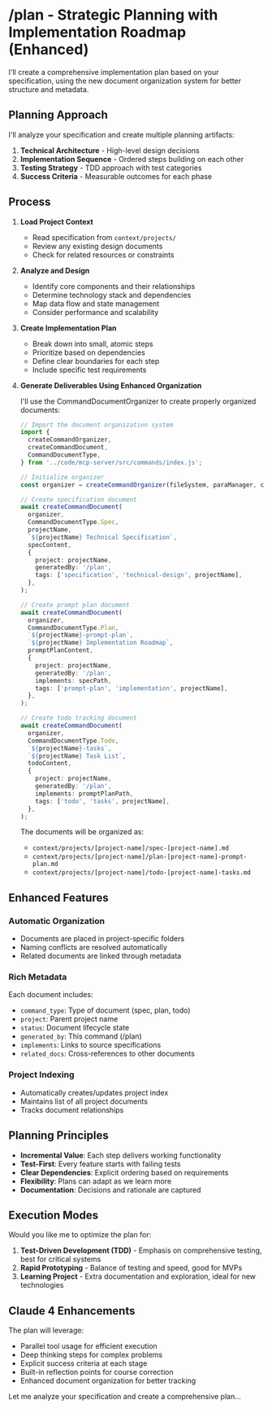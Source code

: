# /plan - Strategic Planning with Implementation Roadmap (Enhanced)

I'll create a comprehensive implementation plan based on your specification, using the new document organization system for better structure and metadata.

## Planning Approach

I'll analyze your specification and create multiple planning artifacts:

1. **Technical Architecture** - High-level design decisions
2. **Implementation Sequence** - Ordered steps building on each other
3. **Testing Strategy** - TDD approach with test categories
4. **Success Criteria** - Measurable outcomes for each phase

## Process

1. **Load Project Context**

   - Read specification from `context/projects/`
   - Review any existing design documents
   - Check for related resources or constraints

2. **Analyze and Design**

   - Identify core components and their relationships
   - Determine technology stack and dependencies
   - Map data flow and state management
   - Consider performance and scalability

3. **Create Implementation Plan**

   - Break down into small, atomic steps
   - Prioritize based on dependencies
   - Define clear boundaries for each step
   - Include specific test requirements

4. **Generate Deliverables Using Enhanced Organization**

   I'll use the CommandDocumentOrganizer to create properly organized documents:

   ```typescript
   // Import the document organization system
   import {
     createCommandOrganizer,
     createCommandDocument,
     CommandDocumentType,
   } from '../code/mcp-server/src/commands/index.js';

   // Initialize organizer
   const organizer = createCommandOrganizer(fileSystem, paraManager, contextRoot);

   // Create specification document
   await createCommandDocument(
     organizer,
     CommandDocumentType.Spec,
     projectName,
     `${projectName} Technical Specification`,
     specContent,
     {
       project: projectName,
       generatedBy: '/plan',
       tags: ['specification', 'technical-design', projectName],
     },
   );

   // Create prompt plan document
   await createCommandDocument(
     organizer,
     CommandDocumentType.Plan,
     `${projectName}-prompt-plan`,
     `${projectName} Implementation Roadmap`,
     promptPlanContent,
     {
       project: projectName,
       generatedBy: '/plan',
       implements: specPath,
       tags: ['prompt-plan', 'implementation', projectName],
     },
   );

   // Create todo tracking document
   await createCommandDocument(
     organizer,
     CommandDocumentType.Todo,
     `${projectName}-tasks`,
     `${projectName} Task List`,
     todoContent,
     {
       project: projectName,
       generatedBy: '/plan',
       implements: promptPlanPath,
       tags: ['todo', 'tasks', projectName],
     },
   );
   ```

   The documents will be organized as:

   - `context/projects/[project-name]/spec-[project-name].md`
   - `context/projects/[project-name]/plan-[project-name]-prompt-plan.md`
   - `context/projects/[project-name]/todo-[project-name]-tasks.md`

## Enhanced Features

### Automatic Organization

- Documents are placed in project-specific folders
- Naming conflicts are resolved automatically
- Related documents are linked through metadata

### Rich Metadata

Each document includes:

- `command_type`: Type of document (spec, plan, todo)
- `project`: Parent project name
- `status`: Document lifecycle state
- `generated_by`: This command (/plan)
- `implements`: Links to source specifications
- `related_docs`: Cross-references to other documents

### Project Indexing

- Automatically creates/updates project index
- Maintains list of all project documents
- Tracks document relationships

## Planning Principles

- **Incremental Value**: Each step delivers working functionality
- **Test-First**: Every feature starts with failing tests
- **Clear Dependencies**: Explicit ordering based on requirements
- **Flexibility**: Plans can adapt as we learn more
- **Documentation**: Decisions and rationale are captured

## Execution Modes

Would you like me to optimize the plan for:

1. **Test-Driven Development (TDD)** - Emphasis on comprehensive testing, best for critical systems
2. **Rapid Prototyping** - Balance of testing and speed, good for MVPs
3. **Learning Project** - Extra documentation and exploration, ideal for new technologies

## Claude 4 Enhancements

The plan will leverage:

- Parallel tool usage for efficient execution
- Deep thinking steps for complex problems
- Explicit success criteria at each stage
- Built-in reflection points for course correction
- Enhanced document organization for better tracking

Let me analyze your specification and create a comprehensive plan...
